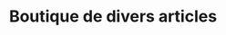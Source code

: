---
title: "Boutique de divers articles"
url: /macenta/boutique-de-divers-articles-5/
shop: Lebensmittel
---